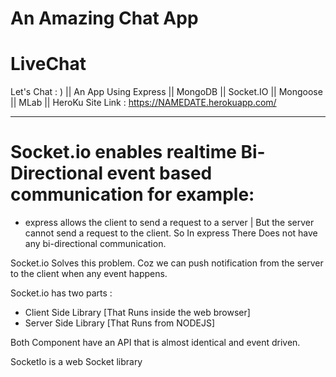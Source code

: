 # An Amazing Chat App 
# LiveChat
Let's Chat : )  ||   An App Using Express || MongoDB || Socket.IO || Mongoose || MLab || HeroKu
Site Link : 
https://NAMEDATE.herokuapp.com/


--------------------------------------------------------------------------------------------------
# Socket.io enables realtime Bi-Directional event based communication for example:
- express allows the client to send a request to a server | But the server cannot send a request to the client.
So In express There Does not have any bi-directional communication.

Socket.io Solves this problem. Coz we can push notification from the server to the client when any event happens.

Socket.io has two parts : 
- Client Side Library [That Runs inside the web browser]
- Server Side Library [That Runs from NODEJS]

Both Component have an API that is almost identical and event driven.

SocketIo is a web Socket library
